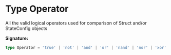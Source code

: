 
# Type Operator

All the valid logical operators used for comparison of Struct and/or StateConfig objects

<b>Signature:</b>

```typescript
type Operator = 'true' | 'not' | 'and' | 'or' | 'nand' | 'nor' | 'xor' | 'xnor' | 'min' | 'max' | 'eq' | 'gt' | 'lt' | 'gte' | 'lte';
```
